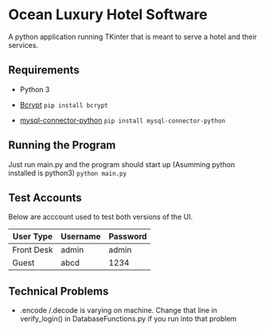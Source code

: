 
# Ocean Luxury Hotel Software
 A python application running TKinter that is meant to serve a hotel and their services.

## Requirements

 - Python 3

 - [Bcrypt](https://pypi.org/project/bcrypt/)
`pip install bcrypt`
 - [mysql-connector-python](https://pypi.org/project/mysql-connector-python/)
 `pip install mysql-connector-python`

## Running the Program
Just run main.py and the program should start up (Asumming python installed is python3)
`python main.py`

## Test Accounts
Below are acccount used to test both versions of the UI.



 User Type | Username | Password  |
-----------|----------|-----------|
  Front Desk | admin | admin |
 Guest | abcd | 1234 |


## Technical Problems
- .encode /.decode is varying on machine. Change that line in verify_login() in DatabaseFunctions.py if you run into that problem
